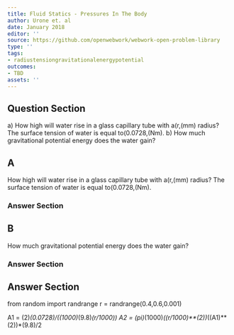 ```yaml
---
title: Fluid Statics - Pressures In The Body
author: Urone et. al
date: January 2018
editor: ''
source: https://github.com/openwebwork/webwork-open-problem-library
type: ''
tags:
- radiustensiongravitationalenergypotential
outcomes:
- TBD
assets: ''
---
```


## Question Section 

a) How high will water rise in a glass capillary tube with a(r,(mm) radius? The surface tension of water is equal to(0.0728,(Nm).
b) How much gravitational potential energy does the water gain?
## A
How high will water rise in a glass capillary tube with a(r,(mm) radius? The surface tension of water is equal to(0.0728,(Nm).
### Answer Section
## B
How much gravitational potential energy does the water gain?
### Answer Section


## Answer Section

from random import randrange
r = randrange(0.4,0.6,0.001)

A1 = (2)*(0.0728)/((1000)*(9.8)*(r/1000))
A2 = (pi)*(1000)*((r/1000)**(2))*((A1)**(2))*(9.8)/2